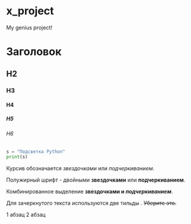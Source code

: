 # x_project
My genius project!
# Заголовок
## H2
### H3
#### H4
##### H5
###### H6

```python
s = "Подсветка Python"
print(s)
```

Курсив обозначается *звездочками* или _подчеркиванием_.

Полужирный шрифт - двойными **звездочками** или __подчеркиванием__.

Комбинированное выделение **звездочками и _подчеркиванием_**.

Для зачеркнутого текста используются две тильды . ~~Уберите это.~~


1 абзац
2 абзац
